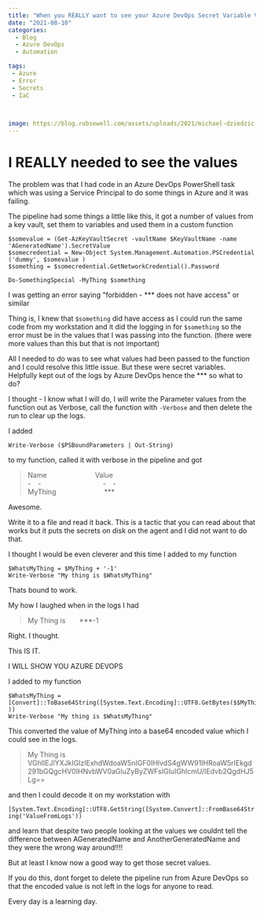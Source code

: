 ```yaml
---
title: "When you REALLY want to see your Azure DevOps Secret Variable Values"
date: "2021-08-10" 
categories:
  - Blog
  - Azure DevOps
  - Automation

tags:
 - Azure
 - Error
 - Secrets
 - IaC
 


image: https://blog.robsewell.com/assets/uploads/2021/michael-dziedzic-1bjsASjhfkE-unsplash.jpg
---
```


# I REALLY needed to see the values

The problem was that I had code in an Azure DevOps PowerShell task which was using a Service Principal to do some things in Azure and it was failing.  

The pipeline had some things a little like this, it got a number of values from a key vault, set them to variables and used them in a custom function  

````
$somevalue = (Get-AzKeyVaultSecret -vaultName $KeyVaultName -name 'AGeneratedName').SecretValue
$somecredential = New-Object System.Management.Automation.PSCredential ('dummy', $somevalue )
$something = $somecredential.GetNetworkCredential().Password

Do-SomethingSpecial -MyThing $something
````

I was getting an error saying "forbidden - *** does not have access" or similar  

Thing is, I knew that `$something` did have access as I could run the same code from my workstation and it did the logging in for `$something` so the error must be in the values that I was passing into the function. (there were more values than this but that is not important)  

All I needed to do was to see what values had been passed to the function and I could resolve this little issue. But these were secret variables. Helpfully kept out of the logs by Azure DevOps hence the *** so what to do?

I thought - I know what I will do, I will write the Parameter values from the function out as Verbose, call the function with `-Verbose` and then delete the run to clear up the logs.  

I added  

`Write-Verbose ($PSBoundParameters | Out-String)`  

to my function, called it with verbose in the pipeline and got

> Name       Value  
> - -         - -  
> MyThing       ***   

Awesome.

Write it to a file and read it back. This is a tactic that you can read about that works but it puts the secrets on disk on the agent and I did not want to do that.

I thought I would be even cleverer and this time I added to my function  

````
$WhatsMyThing = $MyThing + '-1'
Write-Verbose "My thing is $WhatsMyThing"
````  

Thats bound to work.  

My how I laughed when in the logs I had

> My Thing is  ***-1  

Right. I thought.

This IS IT.

I WILL SHOW YOU AZURE DEVOPS

I added to my function 

````
$WhatsMyThing =[Convert]::ToBase64String([System.Text.Encoding]::UTF8.GetBytes($$MyThing ))
Write-Verbose "My thing is $WhatsMyThing"
````

This converted the value of MyThing into a base64 encoded value which I could see in the logs.

> My Thing is VGhlIEJlYXJkIGlzIExhdWdoaW5nIGF0IHlvdS4gWW91IHRoaW5rIEkgd291bGQgcHV0IHNvbWV0aGluZyByZWFsIGluIGhlcmU/IEdvb2QgdHJ5Lg==  

and then I could decode it on my workstation with

`[System.Text.Encoding]::UTF8.GetString([System.Convert]::FromBase64String('ValueFromLogs'))`

and learn that despite two people looking at the values we couldnt tell the difference between AGeneratedName and AnotherGeneratedName and they were the wrong way around!!!!  

But at least I know now a good way to get those secret values.  

If you do this, dont forget to delete the pipeline run from Azure DevOps so that the encoded value is not left in the logs for anyone to read.  


Every day is a learning day.
